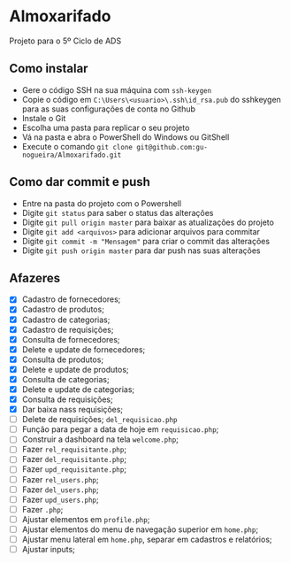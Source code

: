 # Almoxarifado
Projeto para o 5º Ciclo de ADS

## Como instalar

* Gere o código SSH na sua máquina com ```ssh-keygen```
* Copie o código em ```C:\Users\<usuario>\.ssh\id_rsa.pub``` do sshkeygen para as suas configurações de conta no Github
* Instale o Git
* Escolha uma pasta para replicar o seu projeto
* Vá na pasta e abra o PowerShell do Windows ou GitShell
* Execute o comando ```git clone git@github.com:gu-nogueira/Almoxarifado.git```

## Como dar commit e push

* Entre na pasta do projeto com o Powershell
* Digite ```git status``` para saber o status das alterações
* Digite ```git pull origin master``` para baixar as atualizações do projeto
* Digite ```git add <arquivos>``` para adicionar arquivos para commitar
* Digite ```git commit -m "Mensagem"``` para criar o commit das alterações
* Digite ```git push origin master``` para dar push nas suas alterações 

## Afazeres

* [x] Cadastro de fornecedores;
* [x] Cadastro de produtos;
* [x] Cadastro de categorias;
* [x] Cadastro de requisições;
* [x] Consulta de fornecedores;
* [x] Delete e update de fornecedores;
* [x] Consulta de produtos;
* [X] Delete e update de produtos;
* [x] Consulta de categorias;
* [x] Delete e update de categorias;
* [x] Consulta de requisições;
* [x] Dar baixa nass requisições;
* [ ] Delete de requisições; `del_requisicao.php`
* [ ] Função para pegar a data de hoje em `requisicao.php`;
* [ ] Construir a dashboard na tela `welcome.php`;
* [ ] Fazer `rel_requisitante.php`;
* [ ] Fazer `del_requisitante.php`;
* [ ] Fazer `upd_requisitante.php`;
* [ ] Fazer `rel_users.php`;
* [ ] Fazer `del_users.php`;
* [ ] Fazer `upd_users.php`;
* [ ] Fazer `.php`;
* [ ] Ajustar elementos em `profile.php`;
* [ ] Ajustar elementos do menu de navegação superior em `home.php`;
* [ ] Ajustar menu lateral em `home.php`, separar em cadastros e relatórios;
* [ ] Ajustar inputs;
